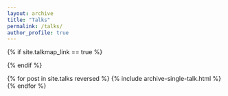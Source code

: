 ```yaml
---
layout: archive
title: "Talks"
permalink: /talks/
author_profile: true
---
```


{% if site.talkmap_link == true %}

{% endif %}

{% for post in site.talks reversed %}
  {% include archive-single-talk.html %}
{% endfor %}
